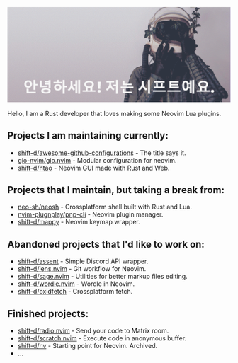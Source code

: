 ![banner](./banner.png)

Hello, I am a Rust developer that loves making some Neovim Lua plugins.

## Projects I am maintaining currently:
- [shift-d/awesome-github-configurations](https://github.com/shift-d/awesome-github-configurations) - The title says it.
- [gio-nvim/gio.nvim](https://github.com/gio-nvim/gio.nvim) - Modular configuration for neovim.
- [shift-d/ntao](https://github.com/shift-d/ntao) - Neovim GUI made with Rust and Web.

## Projects that I maintain, but taking a break from:
- [neo-sh/neosh](https://github.com/neo-sh/neosh) - Crossplatform shell built with Rust and Lua.
- [nvim-plugnplay/pnp-cli](https://github.com/nvim-plugnplay/pnp-cli) - Neovim plugin manager.
- [shift-d/mappy](https://github.com/shift-d/mappy.nvim) - Neovim keymap wrapper.

## Abandoned projects that I'd like to work on:
- [shift-d/assent](https://github.com/shift-d/assent) - Simple Discord API wrapper.
- [shift-d/lens.nvim](https://github.com/shift-d/lens.nvim) - Git workflow for Neovim.
- [shift-d/sage.nvim](https://github.com/shift-d/sage.nvim) - Utilities for better markup files editing.
- [shift-d/wordle.nvim](https://github.com/shift-d/wordle.nvim) - Wordle in Neovim.
- [shift-d/oxidfetch](https://github.com/shift-d/oxidfetch) - Crossplatform fetch.

## Finished projects:
- [shift-d/radio.nvim](https://github.com/shift-d/radio.nvim) - Send your code to Matrix room.
- [shift-d/scratch.nvim](https://github.com/shift-d/scratch.nvim) - Execute code in anonymous buffer.
- [shift-d/nv](https://github.com/shift-d/nv) - Starting point for Neovim. Archived.
- ...
